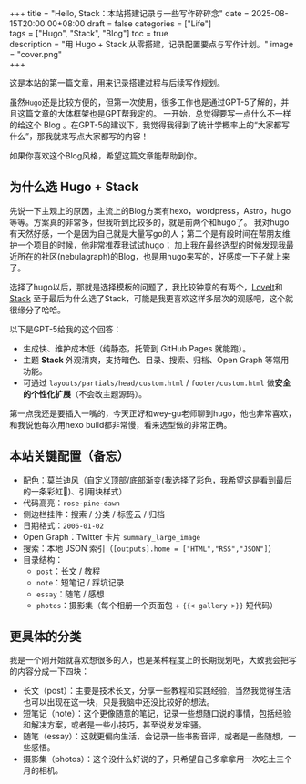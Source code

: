 +++
title = "Hello, Stack：本站搭建记录与一些写作碎碎念"
date = 2025-08-15T20:00:00+08:00
draft = false
categories = ["Life"]             
tags = ["Hugo", "Stack", "Blog"]
toc = true                         
description = "用 Hugo + Stack 从零搭建，记录配置要点与写作计划。"
image = "cover.png"                
+++

这是本站的第一篇文章，用来记录搭建过程与后续写作规划。

虽然`Hugo`还是比较方便的，但第一次使用，很多工作也是通过GPT-5了解的，并且这篇文章的大体框架也是GPT帮我定的。
一开始，总觉得要写一点什么不一样的给这个 Blog 。在GPT-5的建议下，我觉得我得到了统计学概率上的“大家都写什么”，那我就来写点大家都写的内容！

如果你喜欢这个Blog风格，希望这篇文章能帮助到你。

<!--more-->

## 为什么选 Hugo + Stack

先说一下主观上的原因，主流上的Blog方案有hexo，wordpress，Astro，hugo等等。方案真的非常多，但我听到比较多的，就是前两个和hugo了。
我对hugo有天然好感，一个是因为自己就是大量写go的人；第二个是有段时间在帮朋友维护一个项目的时候，他非常推荐我试试hugo；
加上我在最终选型的时候发现我最近所在的社区(nebulagraph)的Blog，也是用hugo来写的，好感度一下子就上来了。

选择了hugo以后，那就是选择模板的问题了，我比较钟意的有两个，[LoveIt](https://hugoloveit.com/zh-cn/)和[Stack](https://stack.jimmycai.com/)
至于最后为什么选了Stack，可能是我更喜欢这样多层次的观感吧，这个就很缘分了哈哈。

以下是GPT-5给我的这个回答：
- 生成快、维护成本低（纯静态，托管到 GitHub Pages 就能跑）。
- 主题 **Stack** 外观清爽，支持暗色、目录、搜索、归档、Open Graph 等常用功能。
- 可通过 `layouts/partials/head/custom.html` / `footer/custom.html` 做**安全的个性化扩展**（不会改主题源码）。

第一点我还是要插入一嘴的，今天正好和wey-gu老师聊到hugo，他也非常喜欢，和我说他每次用hexo build都非常慢，看来选型做的非常正确。

## 本站关键配置（备忘）
- 配色：莫兰迪风（自定义顶部/底部渐变(我选择了彩色，我希望这是看到最后的一条彩虹🌈)、引用块样式）
- 代码高亮：`rose-pine-dawn`
- 侧边栏挂件：搜索 / 分类 / 标签云 / 归档
- 日期格式：`2006-01-02`
- Open Graph：Twitter 卡片 `summary_large_image`
- 搜索：本地 JSON 索引（`[outputs].home = ["HTML","RSS","JSON"]`）
- 目录结构：
    - `post`：长文 / 教程
    - `note`：短笔记 / 踩坑记录
    - `essay`：随笔 / 感想
    - `photos`：摄影集（每个相册一个页面包 + `{{< gallery >}}` 短代码）

## 更具体的分类
我是一个刚开始就喜欢想很多的人，也是某种程度上的长期规划吧，大致我会把写的内容分成一下四块：
- 长文（post）：主要是技术长文，分享一些教程和实践经验，当然我觉得生活也可以出现在这一块，只是我脑中还没比较好的想法。
- 短笔记（note）：这个更像随意的笔记，记录一些想随口说的事情，包括经验和解决方案，或者是一些小技巧，甚至说发发牢骚。
- 随笔（essay）：这就更偏向生活，会记录一些书影音评，或者是一些随想，一些感悟。
- 摄影集（photos）：这个没什么好说的了，只希望自己多拿拿用一次吃土三个月的相机。
